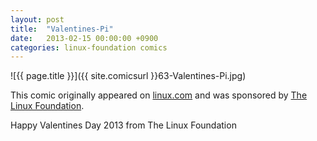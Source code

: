 ```yaml
---
layout: post
title:  "Valentines-Pi"
date:   2013-02-15 00:00:00 +0900
categories: linux-foundation comics
---
```


![{{ page.title }}]({{ site.comicsurl }}63-Valentines-Pi.jpg)

This comic originally appeared on [linux.com](https://www.linux.com) and was sponsored by [The Linux Foundation](https://www.linuxfoundation.org/).


Happy Valentines Day 2013 from The Linux Foundation
